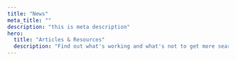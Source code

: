```yaml
---
title: "News"
meta_title: ""
description: "this is meta description"
hero:
  title: "Articles & Resources"
  description: "Find out what's working and what's not to get more search traffic. <br> Like an SEO consultant who can analyze millions of data."
---
```

